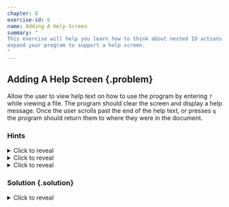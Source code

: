```yaml
---
chapter: 8
exercise-id: 6
name: Adding A Help Screen
summary: "
This exercise will help you learn how to think about nested IO actions while you
expand your program to support a help screen.
"
---
```


## Adding A Help Screen {.problem}

Allow the user to view help text on how to use the program by entering `?` while
viewing a file. The program should clear the screen and display a help
message. Once the user scrolls past the end of the help text, or presses `q` the
program should return them to where they were in the document.

### Hints
<div class="hints">

<details>
<summary>Click to reveal</summary>
<div class="details-body-outer">
<div class="details-body">

</div>
</div>
</details>

<details>
<summary>Click to reveal</summary>
<div class="details-body-outer">
<div class="details-body">

</div>
</div>
</details>

<details>
<summary>Click to reveal</summary>
<div class="details-body-outer">
<div class="details-body">

</div>
</div>
</details>

</div>

### Solution {.solution}

<div class="solution">

<details>
<summary>Click to reveal</summary>

<div class="details-body-outer">
<div class="details-body">

Unlike the last few examples for Chapter 8, this exercise presents us with a
little bit of a conundrum. We need to support showing a new type of content, a
help screen, and this new content doesn't fit neatly in with the design of the
rest of our application.

The first problem we run into is that we've built our program around the idea
that we'll always be paginating files. The idea of a file metadata is baked into
how we generate page data. Our help text will be hard coded, so we'll need to
either have a second implementation of our pagination code for hard-coded help
text, refactor our pagination code to deal with different kinds of status bars,
or create some fake file metadata.

Creating fake file metadata would perhaps be the most expedient approach, and
there's an argument for it as an easy incremental change, but it would require
that we provide some meaningless data that could potentially confuse our
users. Having two different pagination functions, one specific to help text,
would harm the long term maintainability of our program. That leaves refactoring
our pagination code as our next best option.

Right now you probably have a version of `paginate` that looks something like
this:

```haskell
paginate :: ScreenDimensions -> HCatFile -> [Text.Text]
paginate (ScreenDimensions rows cols) (HCatFile finfo contents) =
  let
    rows' = rows - 1
    wrappedLines = concatMap (wordWrap cols) (Text.lines contents)
    pages = map (Text.unlines . padTo rows') $ groupsOf rows' wrappedLines
    pageCount = length pages
    statusLines = map (formatFileInfo finfo cols pageCount) [1..pageCount]
  in zipWith (<>) pages statusLines
  where
    padTo :: Int -> [Text] -> [Text]
    padTo lineCount rowsToPad =
      if length rowsToPad >= lineCount
      then rowsToPad
      else rowsToPad <> replicate (lineCount - length rowsToPad) "~"
```

The important thing to note about this version of our function is that our
status line is being created using the hard-coded call to `formatFileInfo`. If
we replace this with a call to a user-supplied function, then we can let the
user supply any sort of status bar they want. That also means that we don't need
to take an `HCatFile`, since we were only using the file metadata in it to call
`formatFileInfo`. Let's call our newly refactored function `paginateWith` since
we'll do pagination <emph>with</emph> some user supplied function. Let's take
a look at the implementation and then dive into the details:

```haskell
paginateWith :: ScreenDimensions -> (Int -> Int -> Int -> Text) -> Text -> [Text]
paginateWith (ScreenDimensions rows cols) formatStatusBar contents =
  let
    rows' = rows - 1
    wrappedLines = concatMap (wordWrap cols) (Text.lines contents)
    pages = map (Text.unlines . padTo rows') $ groupsOf rows' wrappedLines
    pageCount = length pages
    statusLines = map (formatStatusBar cols pageCount) [1..pageCount]
  in zipWith (<>) pages statusLines
  where
    padTo :: Int -> [Text] -> [Text]
    padTo lineCount rowsToPad =
      if length rowsToPad >= lineCount
      then rowsToPad
      else rowsToPad <> replicate (lineCount - length rowsToPad) "~"
```

You'll notice that most of the body of our function is unchanged. In fact,
within the body of the function the only change is that we changed the
definition of `statusLines`. Here are the two versions side-by-side:

```haskell
-- before
statusLines = map (formatFileInfo finfo cols pageCount) [1..pageCount]

-- after
statusLines = map (formatStatusBar cols pageCount) [1..pageCount]
```

As you can see, the only change is that we've replaced a call to
`formatFileInfo` with a call to `formatStatusBar`. This new function is an
argument passed in by our user. The function takes a terminal width, a total
page count, and a current page, and returns a formatted status bar. It has the
type `(Int -> Int -> Int -> Text)`. This isn't easiest type signature to read,
and in a production application we might think about using `newtype` wrappers or
type aliases to make it more obvious what sort of value to use for each `Int`.
now, we'll avoid the digression and stick with `Int`.

Our new `paginateWith` function buys us flexibility, and removes the dependency
on having file metadata, but our original pagination function was working
perfectly well for all of our needs unrelated to showing help text. Thankfully,
we can write it in terms of our new `paginateWith` function. This means we don't
need to refactor any existing calls to `paginate`, we just need to pass our
original call to `formatFileInfo` in as an argument.

```haskell
paginate :: ScreenDimensions -> HCatFile -> [Text]
paginate terminalSize (HCatFile finfo contents) =
  paginateWith terminalSize (formatFileInfo finfo) contents
```

Now that we've re-created our original `paginate` function for ordinary file
contents, let's write a second function to let us paginate our help text. We'll
call this one `paginateHelpText`. For this function, we don't really care about
showing the current page number or total page count, we just want to dispaly a
short message letting the user know they are viewing help text:

```haskell
paginateHelpText :: ScreenDimensions -> Text -> [Text]
paginateHelpText terminalSize =
  paginateWith terminalSize helpStatusBar
  where
    helpStatusBar cols _ _ =
      Text.take cols $ "Help Info: Press 'q' to exit" <> Text.replicate cols " "
```

Thanks to our newly refactored `paginateWith` function, we're able to reuse all
of our word wrapping and pagination code while still providing a custom status
bar implementation for our help text.

Now that we have a way to format help text, let's go ahead and actually write
some help text:

```haskell
helpText :: Text
helpText =
  Text.unlines
    [ "Scroll through documents one page at a time."
    , ""
    , "keybindings"
    , "<space>         Go to the next page, or exit if on the last page"
    , "b               Go back a page (unless you are on the first page)"
    , "?               Show this help message"
    , ""
    , "all other keypresses will be ignored"
    ]
```

We have help text, and a way to format it. This brings us to our next
problem. How should we go about putting those things together? Right now we
always calculate the size of our terminal once, at the start of our
program, and use it to paginate the contents of our file. We'll need the
terminal size to paginate the help text as well. Let's update `runHCat`to create
paginated help text along with our paginated file contents:

```haskell
runHCat :: IO ()
runHCat = do
  hSetBuffering stdout NoBuffering
  targetFiles <- traverse getFileWithInfo =<< handleArgs
  termSize <- getTerminalSize
  let helpPages = paginateHelpText termSize helpText
  showPages helpPages $ concatMap (paginate termSize) targetFiles
```

You'll notice that we're not only creating paginated help information, we're
also passing it along as a new argument to `showPages`. This is the second issue
with our current approach. Since we always calculate the terminal size at the
start of our program, we end up needing to pass all of our paginated text
around. As long as we're only dealing with two different kinds of text it's not
the end of the world, but as you'll see in the next exercise we do get some
benefits from pushing terminal size calculation out to the edge of our program.

For now, let's stick with our current approach and move on to `showPages`. We
know that we'll need to add an extra argument with our help text. If you've been
following along with the exercises so far in order, you probably have a version
of `showPages` that looks something like this:

```haskell
showPages :: [Text] -> IO ()
showPages contents =
  whenJust showForwardBack $ ZipList.fromList contents
  where
    whenJust :: (a -> IO ()) -> Maybe a -> IO ()
    whenJust = maybe $ pure ()
```

This version of `showPages` takes a list of pages containing the contents of our
files, converts the list into a zip list, and then passes it along to
`showForwardBack`. Our new version will do the same thing, but we'll convert
both our paginated file contents and our paginated help text into two separate
zip lists, and pass both of them to `showForwardBack`:

```haskell
showPages :: [Text] -> [Text] -> IO ()
showPages help contents =
  case result of
    Nothing -> pure ()
    Just runResult -> runResult
  where
    result :: Maybe (IO ())
    result = do
      contents' <- ZipList.fromList contents
      help' <- ZipList.fromList help
      pure $ showForwardBack help' contents'
```

Before we move on to `showForwardBack` let's take a quick detour to `UserInput`
and `getInput`. In the last exercise we updated these to support moving
backwards to a previous page. Following the same pattern, let's update them
again to add support for showing help text:

```haskell
data UserInput
  = PageNext
  | PagePrevious
  | HelpScreen
  | Cancel
  deriving (Eq, Show)

getInput :: IO UserInput
getInput = do
  hSetBuffering stdin NoBuffering
  hSetEcho stdin False
  input <- getChar
  case input of
    ' ' -> pure PageNext
    'b' -> pure PagePrevious
    'q' -> pure Cancel
    '?' -> pure HelpScreen
    _   -> getInput
```

Finally, let's move on to `showForwardBack`. We know from our changes to
`showPages` that we'll be adding a new argument to hold our help text, and our
changes to `UserInput` mean that we'll need to add a new case to our `case`
expression to deal with `HelpScreen` input. Knowing these two things can help
drive us most of the way toward the changes we still need to make. If we
momentarily ignore the goal of showing help text, and just aim to get our
program to compile, we might end up with something like this:

```haskell
showForwardBack :: ZipList Text -> ZipList Text -> IO ()
showForwardBack help pages = do
  clearScreen
  TextIO.putStr $ ZipList.value pages
  nextStep <- getInput
  case nextStep of
    PageNext ->
      if ZipList.isEnd pages
      then pure ()
      else showForwardBack help (ZipList.next pages)
    PagePrevious ->
      showForwardBack help $ ZipList.prev pages
    HelpScreen -> pure ()
    Cancel -> pure ()
```

From here, we can start to reason about how we want to show the help text. There
are a couple of things we know:

  1. Showing the help text shouldn't move us backwards or forewards in the
     list of pages from the files we're viewing
  2. Viewing the help text should work just like viewing the contents of a file,
     and our help text is formatted the same way that file contents are
     formatted

Putting these two pieces of information together, we can realize that when the
user asks us to show the help text, we can do that by first calling
`showForwardBack` and replacing `pages` with the help text. This will let the
user scroll through the text or do anything else they'd like. When they are
finished scrolling through the help, `showForwardBack` will return, and from
there we can continue where we left off in our list of file content pages. Let's
take a look:

```haskell
showForwardBack :: ZipList Text -> ZipList Text -> IO ()
showForwardBack help pages = do
  clearScreen
  TextIO.putStr $ ZipList.value pages
  nextStep <- getInput
  case nextStep of
    PageNext ->
      if ZipList.isEnd pages
      then pure ()
      else showForwardBack help (ZipList.next pages)
    PagePrevious ->
      showForwardBack help $ ZipList.prev pages
    HelpScreen -> do
      showForwardBack help help
      showForwardBack help pages
    Cancel -> pure ()
```


</div>
</div>
</details>

</div>
